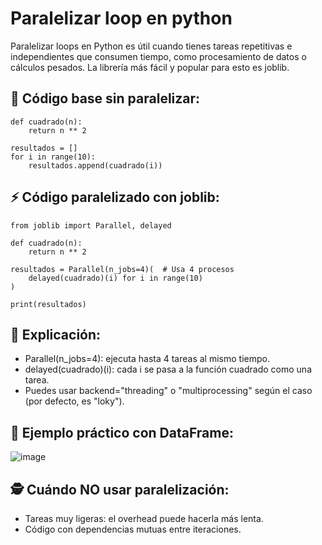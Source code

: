 # Paralelizar loop en python
Paralelizar loops en Python es útil cuando tienes tareas repetitivas e independientes que consumen tiempo, como procesamiento de datos o cálculos pesados. La librería más fácil y popular para esto es joblib.

## 🔁 Código base sin paralelizar:
````
def cuadrado(n):
    return n ** 2

resultados = []
for i in range(10):
    resultados.append(cuadrado(i))
````

## ⚡ Código paralelizado con joblib:
````
from joblib import Parallel, delayed

def cuadrado(n):
    return n ** 2

resultados = Parallel(n_jobs=4)(  # Usa 4 procesos
    delayed(cuadrado)(i) for i in range(10)
)

print(resultados)
````

## 🧠 Explicación:
- Parallel(n_jobs=4): ejecuta hasta 4 tareas al mismo tiempo.
- delayed(cuadrado)(i): cada i se pasa a la función cuadrado como una tarea.
- Puedes usar backend="threading" o "multiprocessing" según el caso (por defecto, es "loky").

## 🧪 Ejemplo práctico con DataFrame:
![image](https://github.com/user-attachments/assets/d881237a-0154-4b16-9485-8a3d987cd225)


## 🕵 Cuándo NO usar paralelización:
- Tareas muy ligeras: el overhead puede hacerla más lenta.
- Código con dependencias mutuas entre iteraciones.
